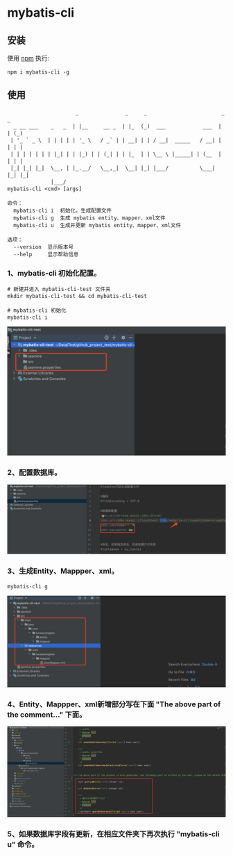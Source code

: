 # mybatis-cli

## 安装
使用 [npm](https://www.npmjs.com/) 执行:

```
npm i mybatis-cli -g
```

## 使用
```
                      _               _     _                        _   _
  _ __ ___    _   _  | |__     __ _  | |_  (_)  ___            ___  | | (_)
 | '_ ` _ \  | | | | | '_ \   / _` | | __| | | / __|  _____   / __| | | | |
 | | | | | | | |_| | | |_) | | (_| | | |_  | | \__ \ |_____| | (__  | | | |
 |_| |_| |_|  \__, | |_.__/   \__,_|  \__| |_| |___/          \___| |_| |_|
              |___/
mybatis-cli <cmd> [args]

命令：
  mybatis-cli i  初始化，生成配置文件
  mybatis-cli g  生成 mybatis entity、mapper、xml文件
  mybatis-cli u  生成并更新 mybatis entity、mapper、xml文件

选项：
  --version  显示版本号                                                   
  --help     显示帮助信息
```
### 1、mybatis-cli 初始化配置。

```
# 新建并进入 mybatis-cli-test 文件夹
mkdir mybatis-cli-test && cd mybatis-cli-test

# mybatis-cli 初始化
mybatis-cli i
```

![1-init](src/static/1-init.png)

### 2、配置数据库。

![1-init](src/static/2-init.png)

### 3、生成Entity、Mappper、xml。

```
mybatis-cli g
```

![1-init](src/static/3-init.png)

### 4、Entity、Mappper、xml新增部分写在下面 "The above part of the comment..." 下面。

![1-init](src/static/4-init.png)

### 5、如果数据库字段有更新，在相应文件夹下再次执行 "mybatis-cli u" 命令。

